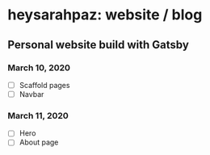 # heysarahpaz: website / blog
## Personal website build with Gatsby

### March 10, 2020
- [ ] Scaffold pages
- [ ] Navbar

### March 11, 2020
- [ ] Hero
- [ ] About page